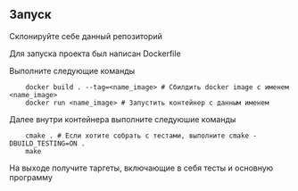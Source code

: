 ## Запуск

Склонируйте себе данный репозиторий

Для запуска проекта был написан Dockerfile

Выполните следующие команды

```
    docker build . --tag=<name_image> # Сбилдить docker image с именем <name_image>
    docker run <name_image> # Запустить контейнер с данным именем
```

Далее внутри контейнера выполните следуюшие команды

```
    cmake . # Если хотите собрать с тестами, выполните cmake -DBUILD_TESTING=ON .
    make
```

На выходе получите таргеты, включающие в себя тесты и основную программу

